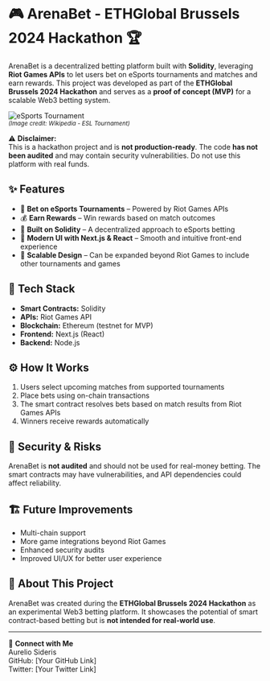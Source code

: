 # 🎮 ArenaBet - ETHGlobal Brussels 2024 Hackathon 🏆  

ArenaBet is a decentralized betting platform built with **Solidity**, leveraging **Riot Games APIs** to let users bet on eSports tournaments and matches and earn rewards. This project was developed as part of the **ETHGlobal Brussels 2024 Hackathon** and serves as a **proof of concept (MVP)** for a scalable Web3 betting system.  

![eSports Tournament](https://upload.wikimedia.org/wikipedia/commons/3/3e/ESL_Tournament.jpg)  
<sub>*(Image credit: Wikipedia - ESL Tournament)*</sub>  

⚠️ **Disclaimer:**  
This is a hackathon project and is **not production-ready**. The code **has not been audited** and may contain security vulnerabilities. Do not use this platform with real funds.  

## ✨ Features  
- 🏅 **Bet on eSports Tournaments** – Powered by Riot Games APIs  
- 💰 **Earn Rewards** – Win rewards based on match outcomes  
- 🔗 **Built on Solidity** – A decentralized approach to eSports betting  
- 🎨 **Modern UI with Next.js & React** – Smooth and intuitive front-end experience  
- 🚀 **Scalable Design** – Can be expanded beyond Riot Games to include other tournaments and games  

## 📌 Tech Stack  
- **Smart Contracts:** Solidity  
- **APIs:** Riot Games API  
- **Blockchain:** Ethereum (testnet for MVP)  
- **Frontend:** Next.js (React)  
- **Backend:** Node.js  

## ⚙️ How It Works  
1. Users select upcoming matches from supported tournaments  
2. Place bets using on-chain transactions  
3. The smart contract resolves bets based on match results from Riot Games APIs  
4. Winners receive rewards automatically  

## 🛑 Security & Risks  
ArenaBet is **not audited** and should not be used for real-money betting. The smart contracts may have vulnerabilities, and API dependencies could affect reliability.  

## 🏗 Future Improvements  
- Multi-chain support  
- More game integrations beyond Riot Games  
- Enhanced security audits  
- Improved UI/UX for better user experience  

## 🎯 About This Project  
ArenaBet was created during the **ETHGlobal Brussels 2024 Hackathon** as an experimental Web3 betting platform. It showcases the potential of smart contract-based betting but is **not intended for real-world use**.  

---

🔗 **Connect with Me**  
Aurelio Sideris  
GitHub: [Your GitHub Link]  
Twitter: [Your Twitter Link]  
